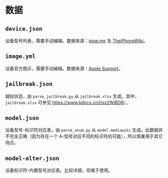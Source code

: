 # 数据

## `device.json`

设备型号列表，需要手动编辑。数据来源：[ipsw.me](https://ipsw.me) 及 [TheiPhoneWiki](https://theiphonewiki.com)。

## `image.yml`

设备官方图示，需要手动编辑。数据来源：[Apple Support](https://support.apple.com)。

## `jailbreak.json`

越狱状态，由 `parse_jailbreak.py` 从 `jailbreak.xlsx` 生成。其中，`jailbreak.xlsx` 可参见 https://www.kdocs.cn/l/sz2WiBDRj 。

## `model.json`

设备型号-标识符对应表，由 `parse_anum.py` 从 `model.mediawiki` 生成。此数据并不完全正确（因为存在一个 A-型号对应不同的标识符的可能），所以慎重用于其它场合。

## `model-alter.json`

设备标识符-内置型号对应表。比较详细，但难于使用。